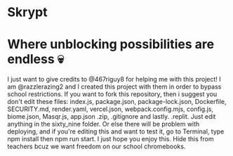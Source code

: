 # Skrypt
# Where unblocking possibilities are endless 💀
I just want to give credits to @467riguy8 for helping me with this project! I am @razzlerazing2 and I created this project with them in order to bypass school restrictions. If you want to fork this repository, then i suggest you don't edit these files: index.js, package.json, package-lock.json, Dockerfile, SECURITY.md, render.yaml, vercel.json, webpack.config.mjs, config.js, biome.json, Masqr.js, app.json .zip, .gitignore and lastly. .replit. Just edit anything in the sixty_nine folder. Or else there will be problem with deploying, and if you're editing this and want to test it, go to Terminal, type npm install then npm run start. I just hope you enjoy this. Hide this from teachers bcuz we want freedom on our school chromebooks.
